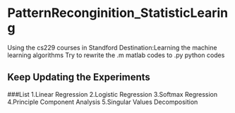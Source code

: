 # PatternReconginition_StatisticLearing
Using the cs229 courses in Standford
Destination:Learning the machine learning algorithms
Try to rewrite the .m matlab codes to .py python codes
## Keep Updating the Experiments
###List
  1.Linear Regression
  2.Logistic Regression
  3.Softmax Regression
  4.Principle Component Analysis
  5.Singular Values Decomposition
